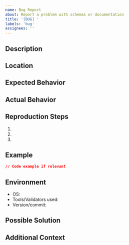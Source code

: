 ```yaml
---
name: Bug Report
about: Report a problem with schemas or documentation
title: '[BUG] '
labels: 'bug'
assignees: ''
---
```


## Description

<!-- A clear and concise description of what the bug is -->

## Location

<!-- Identify where the issue is located (schema file, documentation page, etc.) -->

## Expected Behavior

<!-- A clear and concise description of what you expected to happen -->

## Actual Behavior

<!-- What actually happens -->

## Reproduction Steps

<!-- Steps to reproduce the behavior -->

1. 
2. 
3. 

## Example

<!-- If applicable, provide an example that demonstrates the issue -->

```json
// Code example if relevant
```

## Environment

<!-- If relevant, describe your environment -->

- OS: 
- Tools/Validators used: 
- Version/commit: 

## Possible Solution

<!-- If you have suggestions on how to fix the issue -->

## Additional Context

<!-- Add any other context about the problem here -->
